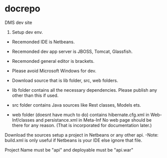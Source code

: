 docrepo
=======

DMS dev site

1. Setup dev env.
 - Recemonded IDE is Netbeans. 
 - Recemonded dev app server is JBOSS, Tomcat, Glassfish.
 - Recemonded general editor is brackets.
 - Please avoid Microsoft Windows for dev.
 
 - Download source that is lib folder, src, web folders.
 - lib folder contains all the necessary dependencies. Please publish any other than this if used.
 - src folder contains Java sources like Rest classes, Models ets.
 - web folder (doesnt have much to do) contains hibernate.cfg.xml in Web-Inf/classes and persistance.xml in Meta-Inf No web page 
   should be there for any reason. (That is incorporated for documentation later.)
   
 Download the sources setup a project in Netbeans or any other api. 
 -Note: build.xml is only useful if Netbeans is your IDE else ignore that file.
 
 Project Name must be "api" and deployable must be "api.war"

